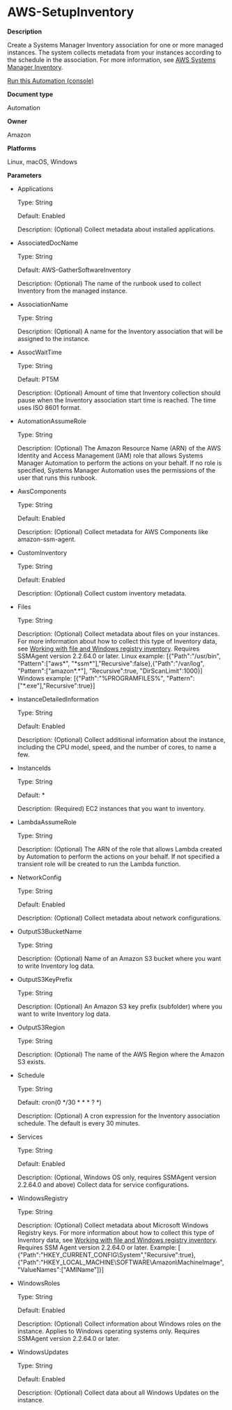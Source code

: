# AWS\-SetupInventory<a name="automation-aws-setupinventory"></a>

**Description**

Create a Systems Manager Inventory association for one or more managed instances\. The system collects metadata from your instances according to the schedule in the association\. For more information, see [AWS Systems Manager Inventory](systems-manager-inventory.md)\.

[Run this Automation \(console\)](https://console.aws.amazon.com/systems-manager/automation/execute/AWS-SetupInventory)

**Document type**

Automation

**Owner**

Amazon

**Platforms**

Linux, macOS, Windows

**Parameters**
+ Applications

  Type: String

  Default: Enabled

  Description: \(Optional\) Collect metadata about installed applications\.
+ AssociatedDocName

  Type: String

  Default: AWS\-GatherSoftwareInventory

  Description: \(Optional\) The name of the runbook used to collect Inventory from the managed instance\.
+ AssociationName

  Type: String

  Description: \(Optional\) A name for the Inventory association that will be assigned to the instance\.
+ AssocWaitTime

  Type: String

  Default: PT5M

  Description: \(Optional\) Amount of time that Inventory collection should pause when the Inventory association start time is reached\. The time uses ISO 8601 format\.
+ AutomationAssumeRole

  Type: String

  Description: \(Optional\) The Amazon Resource Name \(ARN\) of the AWS Identity and Access Management \(IAM\) role that allows Systems Manager Automation to perform the actions on your behalf\. If no role is specified, Systems Manager Automation uses the permissions of the user that runs this runbook\.
+ AwsComponents

  Type: String

  Default: Enabled

  Description: \(Optional\) Collect metadata for AWS Components like amazon\-ssm\-agent\.
+ CustomInventory

  Type: String

  Default: Enabled

  Description: \(Optional\) Collect custom inventory metadata\.
+ Files

  Type: String

  Description: \(Optional\) Collect metadata about files on your instances\. For more information about how to collect this type of Inventory data, see [Working with file and Windows registry inventory](sysman-inventory-file-and-registry.md)\. Requires SSMAgent version 2\.2\.64\.0 or later\. Linux example: \[\{"Path":"/usr/bin", "Pattern":\["aws\*", "\*ssm\*"\],"Recursive":false\},\{"Path":"/var/log", "Pattern":\["amazon\*\.\*"\], "Recursive":true, "DirScanLimit":1000\}\] Windows example: \[\{"Path":"%PROGRAMFILES%", "Pattern":\["\*\.exe"\],"Recursive":true\}\]
+ InstanceDetailedInformation

  Type: String

  Default: Enabled

  Description: \(Optional\) Collect additional information about the instance, including the CPU model, speed, and the number of cores, to name a few\.
+ InstanceIds

  Type: String

  Default: \*

  Description: \(Required\) EC2 instances that you want to inventory\.
+ LambdaAssumeRole

  Type: String

  Description: \(Optional\) The ARN of the role that allows Lambda created by Automation to perform the actions on your behalf\. If not specified a transient role will be created to run the Lambda function\.
+ NetworkConfig

  Type: String

  Default: Enabled

  Description: \(Optional\) Collect metadata about network configurations\.
+ OutputS3BucketName

  Type: String

  Description: \(Optional\) Name of an Amazon S3 bucket where you want to write Inventory log data\.
+ OutputS3KeyPrefix

  Type: String

  Description: \(Optional\) An Amazon S3 key prefix \(subfolder\) where you want to write Inventory log data\.
+ OutputS3Region

  Type: String

  Description: \(Optional\) The name of the AWS Region where the Amazon S3 exists\.
+ Schedule

  Type: String

  Default: cron\(0 \*/30 \* \* \* ? \*\)

  Description: \(Optional\) A cron expression for the Inventory association schedule\. The default is every 30 minutes\.
+ Services

  Type: String

  Default: Enabled

  Description: \(Optional, Windows OS only, requires SSMAgent version 2\.2\.64\.0 and above\) Collect data for service configurations\.
+ WindowsRegistry

  Type: String

  Description: \(Optional\) Collect metadata about Microsoft Windows Registry keys\. For more information about how to collect this type of Inventory data, see [Working with file and Windows registry inventory](sysman-inventory-file-and-registry.md)\. Requires SSM Agent version 2\.2\.64\.0 or later\. Example: \[ \{"Path":"HKEY\_CURRENT\_CONFIG\\System","Recursive":true\},\{"Path":"HKEY\_LOCAL\_MACHINE\\SOFTWARE\\Amazon\\MachineImage", "ValueNames":\["AMIName"\]\}\]
+ WindowsRoles

  Type: String

  Default: Enabled

  Description: \(Optional\) Collect information about Windows roles on the instance\. Applies to Windows operating systems only\. Requires SSMAgent version 2\.2\.64\.0 or later\.
+ WindowsUpdates

  Type: String

  Default: Enabled

  Description: \(Optional\) Collect data about all Windows Updates on the instance\.